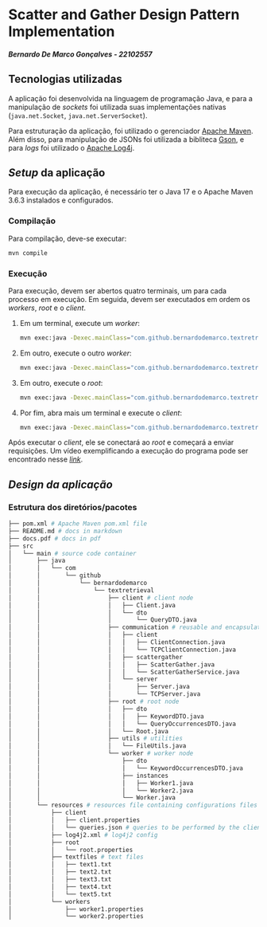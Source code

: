# Scatter and Gather Design Pattern Implementation

##### Bernardo De Marco Gonçalves - 22102557

## Tecnologias utilizadas

A aplicação foi desenvolvida na linguagem de programação Java, e para a manipulação de _sockets_ foi utilizada suas implementações nativas (`java.net.Socket`, `java.net.ServerSocket`).

Para estruturação da aplicação, foi utilizado o gerenciador [Apache Maven](https://maven.apache.org/index.html). Além disso, para manipulação de JSONs foi utilizada a bibliteca [Gson](https://github.com/google/gson), e para _logs_ foi utilizado o [Apache Log4j](https://logging.apache.org/log4j/2.x/index.html).

## _Setup_ da aplicação

Para execução da aplicação, é necessário ter o Java 17 e o Apache Maven 3.6.3 instalados e configurados.

### Compilação

Para compilação, deve-se executar:

```bash
mvn compile
```

### Execução

Para execução, devem ser abertos quatro terminais, um para cada processo em execução. Em seguida, devem ser executados em ordem os _workers_, _root_ e o _client_.

1. Em um terminal, execute um _worker_:
    ```bash
    mvn exec:java -Dexec.mainClass="com.github.bernardodemarco.textretrieval.worker.instances.Worker1"
    ```
2. Em outro, execute o outro _worker_:
    ```bash
    mvn exec:java -Dexec.mainClass="com.github.bernardodemarco.textretrieval.worker.instances.Worker2"
    ```
3. Em outro, execute o _root_:
    ```bash
    mvn exec:java -Dexec.mainClass="com.github.bernardodemarco.textretrieval.root.Root"
    ```
4. Por fim, abra mais um terminal e execute o _client_:
    ```bash
    mvn exec:java -Dexec.mainClass="com.github.bernardodemarco.textretrieval.client.Client"
    ```

Após executar o _client_, ele se conectará ao _root_ e começará a enviar requisições. Um vídeo exemplificando a execução do programa pode ser encontrado nesse [_link_](https://www.youtube.com/watch?v=iwf3g23__EU).

## _Design da aplicação_

### Estrutura dos diretórios/pacotes

```bash
├── pom.xml # Apache Maven pom.xml file
├── README.md # docs in markdown
├── docs.pdf # docs in pdf
├── src
│   └── main # source code container
│       ├── java
│       │   └── com
│       │       └── github
│       │           └── bernardodemarco
│       │               └── textretrieval
│       │                   ├── client # client node
│       │                   │   ├── Client.java
│       │                   │   └── dto
│       │                   │       └── QueryDTO.java
│       │                   ├── communication # reusable and encapsulated components, such as Client, Server and ScatterGather implementations.
│       │                   │   ├── client
│       │                   │   │   ├── ClientConnection.java
│       │                   │   │   └── TCPClientConnection.java
│       │                   │   ├── scattergather
│       │                   │   │   ├── ScatterGather.java
│       │                   │   │   └── ScatterGatherService.java
│       │                   │   └── server
│       │                   │       ├── Server.java
│       │                   │       └── TCPServer.java
│       │                   ├── root # root node
│       │                   │   ├── dto
│       │                   │   │   ├── KeywordDTO.java
│       │                   │   │   └── QueryOccurrencesDTO.java
│       │                   │   └── Root.java
│       │                   ├── utils # utilities
│       │                   │   └── FileUtils.java
│       │                   └── worker # worker node
│       │                       ├── dto
│       │                       │   └── KeywordOccurrencesDTO.java
│       │                       ├── instances
│       │                       │   ├── Worker1.java
│       │                       │   └── Worker2.java
│       │                       └── Worker.java
│       └── resources # resources file containing configurations files
│           ├── client
│           │   ├── client.properties
│           │   └── queries.json # queries to be performed by the client
│           ├── log4j2.xml # log4j2 config
│           ├── root
│           │   └── root.properties
│           ├── textfiles # text files
│           │   ├── text1.txt
│           │   ├── text2.txt
│           │   ├── text3.txt
│           │   ├── text4.txt
│           │   └── text5.txt
│           └── workers
│               ├── worker1.properties
│               └── worker2.properties

```